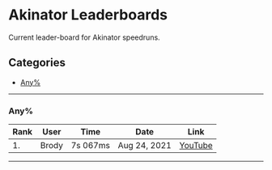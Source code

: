# Akinator Leaderboards

Current leader-board for Akinator speedruns.
## Categories
* [Any%](#any%)
___
### Any%


| Rank|User                    | Time      | Date         | Link |
|-----|------------------------|-----------|--------------|------|
|1.   | Brody                  | 7s 067ms  | Aug 24, 2021 | [YouTube](https://www.youtube.com/watch?v=zT8nM6cXeUY "Mod Message: Time starts at 8.183 and ends at 15.250 at 60 fps to get a final time of 0h 0m 7s 067ms. Retimed using yt-frame-timer") |


___
